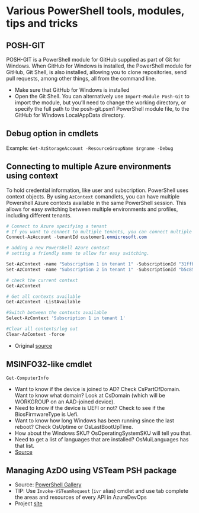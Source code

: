 # Various PowerShell tools, modules, tips and tricks

## POSH-GIT

POSH-GIT is a PowerShell module for GitHub supplied as part of Git for Windows. When GitHub for Windows is installed, the PowerShell module for GitHub, Git Shell, is also installed, allowing you to clone repositories, send pull requests, among other things, all from the command line.

- Make sure that GitHub for Windows is installed
- Open the Git Shell. You can alternatively use `Import-Module Posh-Git` to import the module, but you’ll need to change the working directory, or specify the full path to the posh-git.psm1 PowerShell module file, to the GitHub for Windows LocalAppData directory.

## Debug option in cmdlets

Example: `Get-AzStorageAccount -ResourceGroupName $rgname -Debug`

## Connecting to multiple Azure environments using context

To hold credential information, like user and subscription. PowerShell uses context objects. By using `AzContext` comandlets, you can have multiple Powershell Azure contexts available in the same PowerShell session. This allows for easy switching between multiple environments and profiles, including different tenants.

```powershell
# Connect to Azure specifying a tenant
# If you want to connect to multiple tenants, you can connect multiple times.
Connect-AzAccount -tenantId customer1.onmicrosoft.com

# adding a new PowerShell Azure context
# setting a friendly name to allow for easy switching.

Set-AzContext -name "Subscription 1 in tenant 1" -SubscriptionId "31ffbc99-4cbf-43b2-8789-ba8d73171e70" -tenantid customer1.onmicrosoft.com
Set-AzContext -name "Subscription 2 in tenant 1" -SubscriptionId "b5c85827-0afd-49a0-8923-8fe35cfa8dd0" -tenantid customer1.onmicrosoft.com

# check the current context
Get-AzContext

# Get all contexts available
Get-AzContext -ListAvailable

#Switch between the contexts available
Select-AzContext 'Subscription 1 in tenant 1'

#Clear all contexts/log out
Clear-AzContext -force
```

- Original [source](https://adatum.no/powershell/multiple-azure-credentials-in-powershell)

## MSINFO32-like cmdlet

`Get-ComputerInfo`

- Want to know if the device is joined to AD?  Check CsPartOfDomain.  Want to know what domain?  Look at CsDomain (which will be WORKGROUP on an AAD-joined device).
- Need to know if the device is UEFI or not?  Check to see if the BiosFirmwareType is Uefi.
- Want to know how long Windows has been running since the last reboot?  Check OsUptime or OsLastBootUpTime.
- How about the Windows SKU?  OsOperatingSystemSKU will tell you that.
- Need to get a list of languages that are installed?  OsMuiLanguages has that list.
- [Source](https://oofhours.com/2020/05/13/the-most-useful-powershell-cmdlet-i-didnt-know-existed/)

## Managing AzDO using VSTeam PSH package

- Source: [PowerShell Gallery](https://www.powershellgallery.com/packages/VSTeam/6.4.8)
- TIP: Use `Invoke-VSTeamRequest` (`ivr` alias) cmdlet and use tab complete the areas and resources of every API in AzureDevOps
- Project [site](https://github.com/DarqueWarrior/vsteam)